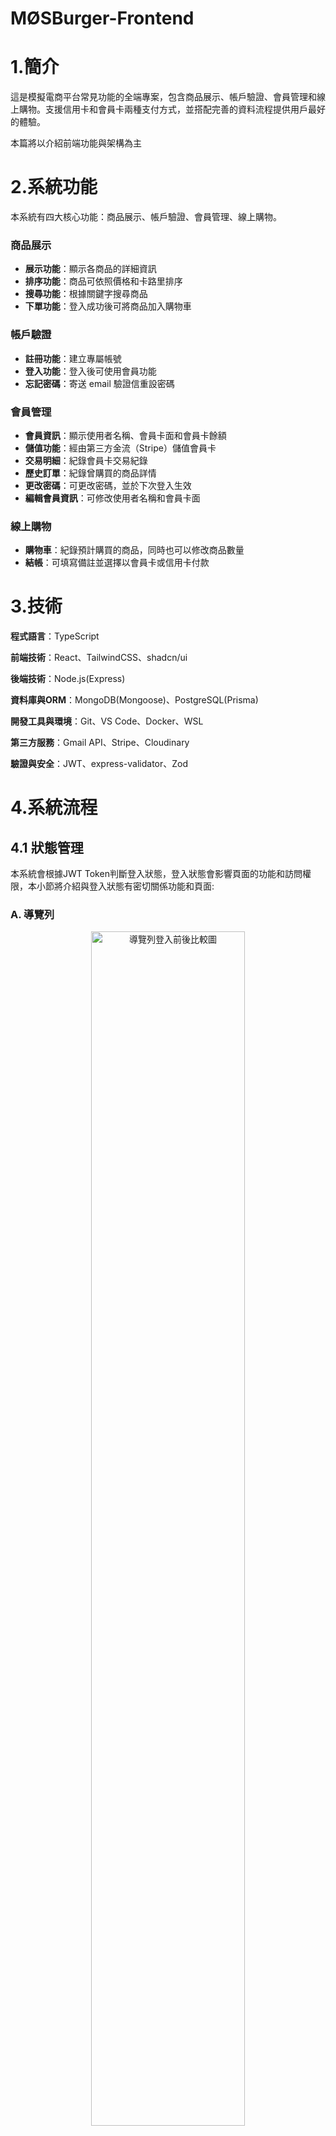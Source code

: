 # MØSBurger-Frontend
# 1.簡介
這是模擬電商平台常見功能的全端專案，包含商品展示、帳戶驗證、會員管理和線上購物。支援信用卡和會員卡兩種支付方式，並搭配完善的資料流程提供用戶最好的體驗。

本篇將以介紹前端功能與架構為主

# 2.系統功能
本系統有四大核心功能：商品展示、帳戶驗證、會員管理、線上購物。

### 商品展示
- **展示功能**：顯示各商品的詳細資訊
- **排序功能**：商品可依照價格和卡路里排序
- **搜尋功能**：根據關鍵字搜尋商品
- **下單功能**：登入成功後可將商品加入購物車

### 帳戶驗證
- **註冊功能**：建立專屬帳號
- **登入功能**：登入後可使用會員功能
- **忘記密碼**：寄送 email 驗證信重設密碼

### 會員管理
- **會員資訊**：顯示使用者名稱、會員卡面和會員卡餘額
- **儲值功能**：經由第三方金流（Stripe）儲值會員卡
- **交易明細**：紀錄會員卡交易紀錄
- **歷史訂單**：紀錄曾購買的商品詳情
- **更改密碼**：可更改密碼，並於下次登入生效
- **編輯會員資訊**：可修改使用者名稱和會員卡面

### 線上購物
- **購物車**：紀錄預計購買的商品，同時也可以修改商品數量
- **結帳**：可填寫備註並選擇以會員卡或信用卡付款

# 3.技術
**程式語言**：TypeScript

**前端技術**：React、TailwindCSS、shadcn/ui

**後端技術**：Node.js(Express)

**資料庫與ORM**：MongoDB(Mongoose)、PostgreSQL(Prisma)

**開發工具與環境**：Git、VS Code、Docker、WSL

**第三方服務**：Gmail API、Stripe、Cloudinary

**驗證與安全**：JWT、express-validator、Zod

# 4.系統流程
## 4.1 狀態管理
  本系統會根據JWT Token判斷登入狀態，登入狀態會影響頁面的功能和訪問權限，本小節將介紹與登入狀態有密切關係功能和頁面:
  ### A. 導覽列
  <div align="center">
    <img src="./docs/nav.png" alt="導覽列登入前後比較圖" width="70%"/>
  </div>
  圖4.1 導覽列登入前後比較圖

  本系統導覽列採用響應式設計，會依據裝置尺寸調整顯示方式。圖4.1為本系統在行動端的顯示範例，左圖為未登入的導覽列；右圖為登入後的導覽列。系統會在未登入狀態提供會員登入功能，在登入狀態提供登出功能。

  ### B. 商品卡片
  <div align="center">
    <img src="./docs/button.png" alt="商品展示登入前後比較圖" width="70%"/>
  </div>
  圖4.2 商品卡片登入前後比較圖

  如圖4.2所示，左圖為登入前的商品卡片，提供商品名稱、商品圖片和價錢；右圖為登入後的商品卡片，額外提供線上購物功能，包含數量調整器與「加入購物車」按鈕，讓使用者可直接操作以進行選購。

  ### C. 頁面
  登入頁面是啟用會員功能的分水嶺，當使用者登入成功，才能開始使用各項會員服務。系統也會依據登入狀態，導向至對應的頁面，防止未登入者未經授權使用會員功能。

  #### 帳戶驗證
<div align="center">
  <img src="./docs/authTable.png" alt="帳戶驗證訪問權限比較表"/>
</div>
  表4.1：帳戶驗證頁面訪問權限比較表

  帳戶驗證模組有登入功能、註冊功能和忘記密碼功能，對應頁面如下:
  - **登入功能**：登入頁面(/auth/login)
  - **註冊功能**：註冊頁面(/auth/signup)
  - **忘記密碼功能**：忘記密碼頁面和重設密碼頁面(/auth/forgetpassword、/auth/resetpassword)

  如表4.1所示，未登入狀態下可直接訪問上述所有頁面；然而在已登入狀態則沒有授權，系統會直接導向首頁。

  #### 會員管理
<div align="center">
  <img src="./docs/memberTable.png" alt="會員管理頁面訪問權限比較表"/>
</div>
  表4.2：會員管理頁面訪問權限比較表

  會員管理模組有會員主頁功能、歷史訂單功能、交易紀錄功能、修改密碼功能和編輯會員資訊功能，對應頁面如下:

  - **會員主頁功能**：會員主頁頁面(/member/main)
  - **歷史訂單功能**：歷史訂單頁面(/member/purchase)
  - **交易紀錄功能**：交易紀錄頁面(/member/transaction)
  - **修改密碼功能**：修改密碼頁面(/member/updatepassword)
  - **編輯會員資訊功能**：編輯會員資訊頁面(/member/updateuserinfo)

  如表4.2所示，當使用者未登入時，若訪問上述任一頁面，系統將強制導向登入頁面；登入成功後，則會自動導回原先欲訪問的頁面。

  #### 線上購物
<div align="center">
  <img src="./docs/cartTable.png" alt="線上購物頁面訪問權限比較表"/>
</div>
  表4.3：線上購物頁面訪問權限比較表

  線上購物模組有購物車功能和結帳功能，對應頁面如下:

  - **購物車功能**：購物車頁面(/cart/main)
  - **結帳功能**：結帳頁面(/cart/checkout)

  如表4.3所示，當使用者未登入時，若訪問上述任一頁面，系統將強制導向登入頁面；登入成功後，系統只會導向美食專區(主餐頁面)。
## 4.2 忘記密碼
<div align="center">
  <img src="./docs/mailFlow.png" alt="忘記密碼流程圖"/>
</div>
  圖4.3：忘記密碼流程圖

  會員忘記密碼造成無法登入，可使用忘記密碼功能重新設定密碼。如圖4.3所示，忘記密碼功能分為兩個階段:
  
  **忘記密碼**：在忘記密碼頁面信箱輸入信箱後，系統會透過GMail傳送重設密碼之郵件至輸入信箱，同時將忘記密碼頁面導向首頁。

  **重設密碼**：當訪問重設密碼頁面，系統會檢查連結是否有效，若有效可以重新設定新密碼，之後重設密碼頁面便會導向登入頁面。


## 4.3 會員卡儲值
<div align="center">
  <img src="./docs/chargeFlow.png" alt="會員卡儲值流程圖"/>
</div>
圖4.3：會員儲值卡流程圖

會員卡可用於支付消費金額，其儲值方式為信用卡。本系統使用Stripe為金流。

如圖4.3所示，在會員卡頁面確認儲值金額後，頁面會從會員主頁頁面導向Stripe的支付畫面，同時於交易紀錄頁面建立一筆待付款的交易。當付款成功，頁面會從Stripe的支付畫面導向交易紀錄頁面並顯示付款成功。當離開Stripe的支付畫面，頁面會導回至會用員主頁頁面。如果在付款期限至交易頁面，可看到待付款的交易和付款連結，反之如果超過付款期限則會顯示交易失敗。



## 4.4 線上購物
<div align="center">
  <img src="./docs/checkoutFlow.png" alt="線上購物流程圖"/>
</div>
圖4.4：線上購物流程圖

如圖4.4所示，會員可在美食專區頁面將要買的商品加入購物車，在確認訂單之前，可在購物車頁面修改商數數量。當會員確定要購買時可前往付款頁面填寫備註和付款方式，此外在購物車頁面導向付款頁面過程，本系統有設置商品數量條件，避免會員在購物車缺少商品項目做出未授權行為。

本系統支援信用卡和會員卡兩種付款方式：

信用卡：頁面會從付款頁面導向Stripe付款頁面，如果付款成功則會導向歷史訂單頁面，並顯示該筆訂單付款成功。如果離開付款頁面，則會返回至付款頁面。

會員卡：本系統有限制如果會員卡餘額無法支付消費金額，不能選擇會員卡付款。當使用會員卡付款後，頁面會直接導向歷史訂單頁面，並顯示該筆訂單付款成功。

# 5.系統頁面
## 5.1 首頁
<div align="center">
  <img src="./docs/homePage.png" alt="美食專區主餐"/>
</div>
圖 5.1：首頁

本系統的主頁面，公告會隨時間進行替換。

## 5.2 美食專區
<div align="center">
  <img src="./docs/menuMain.png" alt="美食專區主餐"/>
</div>
<div align="center">
  <img src="./docs/menuSide.png" alt="美食專區附餐"/>
</div>
<div align="center">
  <img src="./docs/menuBeverage.png"alt="美食專區飲品"/>
</div>
圖 5.5：美食專區頁面

本系統將商品分為主餐頁面、附餐頁面和飲品頁面。
<div align="center">
  <img src="./docs/menuSearchSort.png" alt="搜尋排序功能示意圖"/>
</div>
圖 5.3: 搜尋排序功能示意圖

提供關鍵字搜尋還有排序功能，圖5.3為搜尋"烤雞"關鍵字和價錢降冪排序。

<div align="center">
  <img src="./docs/menuDetail.png" alt="商品細節頁面"/>
</div>
圖 5.4: 商品細節頁面

當點擊商品卡片，可以了解更多商品詳情，圖5.4為蜜汁起司烤雞堡的商品詳情。



## 5.3 帳戶驗證 

## 5.4 會員管理

## 5.5 線上購物